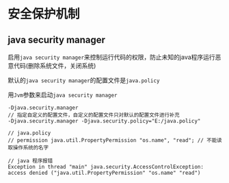 # 安全保护机制

## java security manager

启用`java security manager`来控制运行代码的权限，防止未知的java程序运行恶意代码(删除系统文件，关闭系统)

默认的`java security manager`的配置文件是`java.policy`

用`Jvm`参数来启动`java security manager`

```text
-Djava.security.manager
// 指定自定义的配置文件，自定义的配置文件只对默认的配置文件进行补充
-Djava.security.manager -Djava.security.policy="E:/java.policy"

// java.policy
// permission java.util.PropertyPermission "os.name", "read"; // 不能读取操作系统的名字

// java 程序报错
Exception in thread "main" java.security.AccessControlException: access denied ("java.util.PropertyPermission" "os.name" "read")
```
